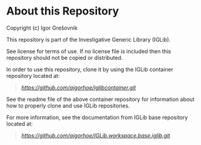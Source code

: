 # About this Repository

Copyright (c) Igor Grešovnik

This repository is part of the Investigative Generic Library (IGLib).

See license for terms of use. If no license file is included then this repository should not be copied or distributed.

In order to use this repository, clone it by using the IGLib container repository located at:

> *https://github.com/ajgorhoe/iglibcontainer.git*

See the readme file of the above container repository for information about how to properly clone and use IGLib repositories.

For more information, see the documentation from IGLib base repository located at:

> *https://github.com/ajgorhoe/IGLib.workspace.base.iglib.git*

